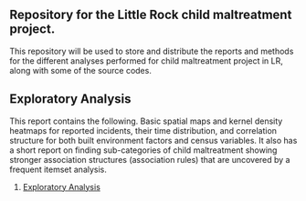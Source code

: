 ## Repository for the Little Rock child maltreatment project. 

This repository will be used to store and distribute the reports and methods 
for the different analyses performed for child maltreatment project in LR, 
along with some of the source codes. 


## Exploratory Analysis 

This report contains the following. 
Basic spatial maps and kernel density heatmaps for reported incidents, their time distribution, and correlation structure 
for both built environment factors and census variables. It also has a short report on finding sub-categories of child maltreatment 
showing stronger association structures (association rules) that are uncovered by a frequent itemset analysis. 

1. [Exploratory Analysis](http://dattahub.github.io/crime-analysis/LR-child-mt-expl.html)

